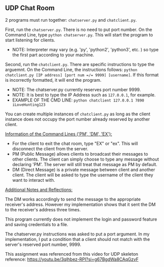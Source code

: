## UDP Chat Room

2 programs must run together: `chatserver.py` and `chatclient.py`.

First, run the `chatserver.py`. There is no need to put port number.
On the Command Line, type `python chatserver.py`. This will start the program to start listening for clients.
* NOTE: Interpreter may vary (e.g. 'py', 'python2', 'python3', etc. ) so type the first part according to your machine.


Second, run the `chatclient.py`. There are specific instructions to type the arguemnt.
On the Command Line, the instructions follows: `python chatclient.py [IP address] [port num =/= 9999] [username]`. 
If this format is incorrectly formatted, it will end the program.
* NOTE: The chatserver.py currently reserves port number 9999. 
* NOTE: It is best to type the IP Address such as `127.0.0.1`, for example.
* EXAMPLE OF THE CMD LINE: `python chatclient 127.0.0.1 7890 iLoveHunting123`

You can create multiple instances of `chatclient.py` as long as the client instance does not occupy
the port number already reserved by another client.

<u>Information of the Command Lines ('PM', 'DM', 'EX'):</u>
* For the client to exit the chat room, type "EX" or "ex". This will disconnect the client from the server.
* PM (Public Message) allows clients to broadcast their messages to other clients. 
The client can simply choose to type any message without declaring 'PM'. 
The server will still treat that message as PM by default.
* DM (Direct Message) is a private message between client and another client. The client will be asked to type
the username of the client they want to interact with.

<u>Additional Notes and Reflections:</u>

The DM works accordingly to send the message to the appropriate receiver's address. However
my implementation shows that it sent the DM to the receiver's address three times.

This program currently does not implement the login and password feature and saving 
credentials to a file.

The chatserver.py instructions was asked to put a port argument. In my implementation, I
put a condition that a client should not match with the server's reserved port number, 9999.

This assignment was referenced from this video for UDP skeleton reference: https://youtu.be/3qlhbez-RPI?si=g67BgdWa8CAqGzvF